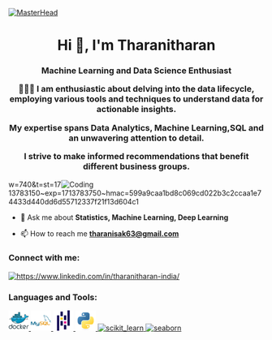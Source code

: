 [![MasterHead](https://user-images.githubusercontent.com/74038190/212747657-7a8d59da-69c8-4110-8ea8-f8102fd0b413.gif)](https://user-images.githubusercontent.com/74038190/235224431-e8c8c12e-6826-47f1-89fb-2ddad83b3abf.gif)
<h1 align="center"> Hi 👋, I'm Tharanitharan</h1>
<h3 align="center">Machine Learning and Data Science Enthusiast 


  
  👩🏻‍💻  I am enthusiastic about delving into the data lifecycle, employing various tools and techniques to understand data for actionable insights.
  
  
  My expertise spans Data Analytics, Machine Learning,SQL and an unwavering attention to detail.
  
  
  I strive to make informed recommendations that benefit different business groups.</h3>
<img align="right" alt="Coding" width="400" src="https://user-images.githubusercontent.com/74038190/212257472-08e52665-c503-4bd9-aa20-f5a4dae769b5.gif">
w=740&t=st=1713783150~exp=1713783750~hmac=599a9caa1bd8c069cd022b3c2ccaa1e74433d440dd6d55712337f21f13d604c1
- 💬 Ask me about **Statistics, Machine Learning, Deep Learning**

- 📫 How to reach me **tharanisak63@gmail.com**

<h3 align="left">Connect with me:</h3>
<p align="left">
<a href="https://linkedin.com/in/tharanitharan-india/" target="blank"><img align="center" src="https://raw.githubusercontent.com/rahuldkjain/github-profile-readme-generator/master/src/images/icons/Social/linked-in-alt.svg" alt="https://www.linkedin.com/in/tharanitharan-india/" height="30" width="40" /></a>
</p>

<h3 align="left">Languages and Tools:</h3>
<p align="left"> <a href="https://www.docker.com/" target="_blank" rel="noreferrer"> <img src="https://raw.githubusercontent.com/devicons/devicon/master/icons/docker/docker-original-wordmark.svg" alt="docker" width="40" height="40"/> </a> <a href="https://www.mysql.com/" target="_blank" rel="noreferrer"> <img src="https://raw.githubusercontent.com/devicons/devicon/master/icons/mysql/mysql-original-wordmark.svg" alt="mysql" width="40" height="40"/> </a> <a href="https://pandas.pydata.org/" target="_blank" rel="noreferrer"> <img src="https://raw.githubusercontent.com/devicons/devicon/2ae2a900d2f041da66e950e4d48052658d850630/icons/pandas/pandas-original.svg" alt="pandas" width="40" height="40"/> </a> <a href="https://www.python.org" target="_blank" rel="noreferrer"> <img src="https://raw.githubusercontent.com/devicons/devicon/master/icons/python/python-original.svg" alt="python" width="40" height="40"/> </a> <a href="https://scikit-learn.org/" target="_blank" rel="noreferrer"> <img src="https://upload.wikimedia.org/wikipedia/commons/0/05/Scikit_learn_logo_small.svg" alt="scikit_learn" width="40" height="40"/> </a> <a href="https://seaborn.pydata.org/" target="_blank" rel="noreferrer"> <img src="https://seaborn.pydata.org/_images/logo-mark-lightbg.svg" alt="seaborn" width="40" height="40"/> </a> </p>
